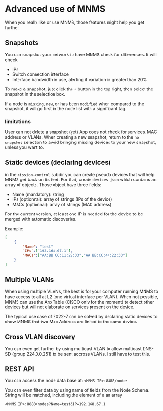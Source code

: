 # Advanced use of MNMS

When you really like or use MNMS, those features might help you get further.

## Snapshots

You can snapshot your network to have MNMS check for differences. It will check:
- IPs
- Switch connection interface
- Interface bandwidth in use, alerting if variation in greater than 20%

To make a snapshot, just click the ```+``` button in the top right, then select the snapshot in the selection box.

If a node is ```missing```, ```new```, or has been ```modified``` when compared to the snapshot, it will go first in the node list with a significant tag.

### limitations

User can not delete a snapshot (yet)
App does not check for services, MAC address or VLANs.
When creating a new snapshot, return to the ```no snapshot``` selection to avoid bringing missing devices to your new snapshot, unless you want to.

## Static devices (declaring devices)

in the ```mission-control``` subdir you can create pseudo devices that will help MNMS get back on its feet. For that, create ```devices.json``` which  contains an array of objects. Those object have three fields:
- Name (mandatory): string
- IPs (optionnal): array of strings (IPs of the device)
- MACs (optionnal): array of strings (MAC address)

For the current version,  at least one IP is needed for the device to be merged with automatic discoveries.

Example:
```json
[
    {
        "Name": "test",
        "IPs":["192.168.67.1"],
        "MACs":["AA:BB:CC:11:22:33","AA:BB:CC:44:22:33"]
    }
]
```


## Multiple VLANs

When using multiple VLANs, the best is for your computer running MNMS to have access to all at L2 (one virtual interface per VLAN). When not possible, MNMS can use the Arp Table (CISCO only for the moment) to detect other devices but will not elaborate on services present on the device.

The typical use case of 2022-7 can be solved by declaring static devices to show MNMS that two Mac Address are linked to the same device.

## Cross VLAN discovery

You can even get further by using multicast VLAN to allow multicast DNS-SD (group 224.0.0.251) to be sent accross VLANs. I still have to test this.

## REST API 

You can access the node data base at:
```<MNMS IP>:8888/nodes```

You can even filter data by using name of fields from the Node Schema. String will be matched, including the element of a an array

```<MNMS IP>:8888/nodes?Name=test&IP=192.168.67.1```